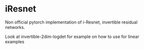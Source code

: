 # iResnet
Non official pytorch implementation of i-Resnet, invertible residual networks. 

Look at invertible-2dim-logdet for example on how to use for linear examples
